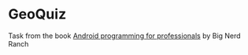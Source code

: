 # GeoQuiz
Task from the book [Android programming for professionals](https://bignerdranch.com/books/android-programming-the-big-nerd-ranch-guide-5th-edition/) by Big Nerd Ranch
